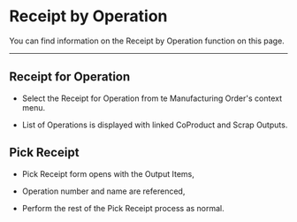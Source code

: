 # Receipt by Operation

You can find information on the Receipt by Operation function on this page.

---

## Receipt for Operation

- Select the Receipt for Operation from te Manufacturing Order's context menu.

- List of Operations is displayed with linked CoProduct and Scrap Outputs.

## Pick Receipt

- Pick Receipt form opens with the Output Items,

- Operation number and name are referenced,

- Perform the rest of the Pick Receipt process as normal.
